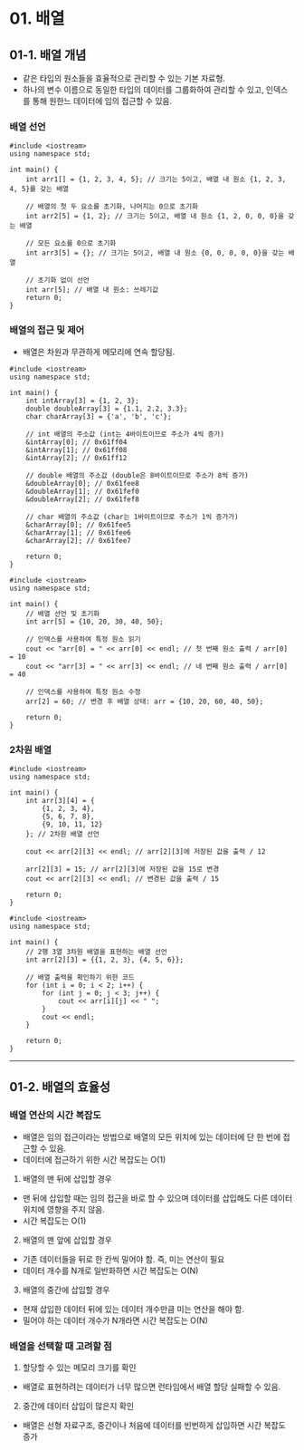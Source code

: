 # 01. 배열

## 01-1. 배열 개념
- 같은 타입의 원소들을 효율적으로 관리할 수 있는 기본 자료형.
- 하나의 변수 이름으로 동일한 타입의 데이터를 그룹화하여 관리할 수 있고, 인덱스를 통해 원한느 데이터에 임의 접근할 수 있음.

### 배열 선언
```
#include <iostream>
using namespace std;

int main() {
    int arr1[] = {1, 2, 3, 4, 5}; // 크기는 5이고, 배열 내 원소 {1, 2, 3, 4, 5}를 갖는 배열

    // 배열의 첫 두 요소를 초기화, 나머지는 0으로 초기화
    int arr2[5] = {1, 2}; // 크기는 5이고, 배열 내 원소 {1, 2, 0, 0, 0}을 갖는 배열

    // 모든 요소를 0으로 초기화
    int arr3[5] = {}; // 크기는 5이고, 배열 내 원소 {0, 0, 0, 0, 0}을 갖는 배열

    // 초기화 없이 선언
    int arr[5]; // 배열 내 원소: 쓰레기값
    return 0;
}
```

### 배열의 접근 및 제어
- 배열은 차원과 무관하게 메모리에 연속 할당됨.

```
#include <iostream>
using namespace std;

int main() {
    int intArray[3] = {1, 2, 3};
    double doubleArray[3] = {1.1, 2.2, 3.3};
    char charArray[3] = {'a', 'b', 'c'};

    // int 배열의 주소값 (int는 4바이트이므로 주소가 4씩 증가)
    &intArray[0]; // 0x61ff04
    &intArray[1]; // 0x61ff08
    &intArray[2]; // 0x61ff12

    // double 배열의 주소값 (double은 8바이트이므로 주소가 8씩 증가)
    &doubleArray[0]; // 0x61fee8
    &doubleArray[1]; // 0x61fef0
    &doubleArray[2]; // 0x61fef8

    // char 배열의 주소값 (char는 1바이트이므로 주소가 1씩 증가가)
    &charArray[0]; // 0x61fee5
    &charArray[1]; // 0x61fee6
    &charArray[2]; // 0x61fee7

    return 0;
}
```

```
#include <iostream>
using namespace std;

int main() {
    // 배열 선언 및 초기화
    int arr[5] = {10, 20, 30, 40, 50};

    // 인덱스를 사용하여 특정 원소 읽기
    cout << "arr[0] = " << arr[0] << endl; // 첫 번째 원소 출력 / arr[0] = 10
    cout << "arr[3] = " << arr[3] << endl; // 네 번째 원소 출력 / arr[0] = 40

    // 인덱스를 사용하여 특정 원소 수정
    arr[2] = 60; // 변경 후 배열 상태: arr = {10, 20, 60, 40, 50};

    return 0;
}
```

### 2차원 배열
```
#include <iostream>
using namespace std;

int main() {
    int arr[3][4] = {
        {1, 2, 3, 4},
        {5, 6, 7, 8},
        {9, 10, 11, 12}
    }; // 2차원 배열 선언
    
    cout << arr[2][3] << endl; // arr[2][3]에 저장된 값을 출력 / 12

    arr[2][3] = 15; // arr[2][3]에 저장된 값을 15로 변경
    cout << arr[2][3] << endl; // 변경된 값을 출력 / 15

    return 0;
}
```

```
#include <iostream>
using namespace std;

int main() {
    // 2행 3열 3차원 배열을 표현하는 배열 선언
    int arr[2][3] = {{1, 2, 3}, {4, 5, 6}};
    
    // 배열 출력을 확인하기 위한 코드
    for (int i = 0; i < 2; i++) {
        for (int j = 0; j < 3; j++) {
            cout << arr[i][j] << " ";
        }
        cout << endl;
    }

    return 0;
}
```

---

## 01-2. 배열의 효율성

### 배열 연산의 시간 복잡도
- 배열은 임의 접근이라는 방법으로 배열의 모든 위치에 있는 데이터에 단 한 번에 접근할 수 있음.
- 데이터에 접근하기 위한 시간 복잡도는 O(1)

1. 배열의 맨 뒤에 삽입할 경우
- 맨 뒤에 삽입할 때는 임의 접근을 바로 할 수 있으며 데이터를 삽입해도 다른 데이터 위치에 영향을 주지 않음.
- 시간 복잡도는 O(1)

2. 배열의 맨 앞에 삽입할 경우
- 기존 데이터들을 뒤로 한 칸씩 밀어야 함. 즉, 미는 연산이 필요
- 데이터 개수를 N개로 일반화하면 시간 복잡도는 O(N)

3. 배열의 중간에 삽입할 경우
- 현재 삽입한 데이터 뒤에 있는 데이터 개수만큼 미는 연산을 해야 함.
- 밀어야 하는 데이터 개수가 N개라면 시간 복잡도는 O(N)

### 배열을 선택할 때 고려할 점
1. 할당할 수 있는 메모리 크기를 확인
- 배열로 표현하려는 데이터가 너무 많으면 런타임에서 배열 할당 실패할 수 있음.

2. 중간에 데이터 삽입이 많은지 확인
- 배열은 선형 자료구조, 중간이나 처음에 데이터를 빈번하게 삽입하면 시간 복잡도 증가
